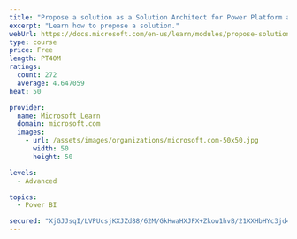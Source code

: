 ```yaml
---
title: "Propose a solution as a Solution Architect for Power Platform and Dynamics 365"
excerpt: "Learn how to propose a solution."
webUrl: https://docs.microsoft.com/en-us/learn/modules/propose-solution/
type: course
price: Free
length: PT40M
ratings:
  count: 272
  average: 4.647059
heat: 50

provider:
  name: Microsoft Learn
  domain: microsoft.com
  images:
    - url: /assets/images/organizations/microsoft.com-50x50.jpg
      width: 50
      height: 50

levels:
  - Advanced

topics:
  - Power BI

secured: "XjGJJsqI/LVPUcsjKXJZd88/62M/GkHwaHXJFX+Zkow1hvB/21XXHbHYc3jd4vuur0H5YUINhjKGrqVDm53+NHflEgDizGcm8NM6TeRtth7HaI2y6a/OB34glV0dcdn77ELl9HQTDpTXWySYrKAxBGQtEikQPRC8DmA601KvGbqjjUUOwbD3b2AbzVyE4x5bWWQvLlc8m9kAfR14VNbRIhlr44AlLJ3bzt2YO8K9B7fpaaP8KHcQI2j6X9syjaBUhaOUHauPSCmtyDe+e1G52jaOlpLXOc8IA3q0v5Hl4k7Sg7/gQv4FhkOUVbTYeD/PlABezsKZt+RGW+IkFXareriTckXlqqVqeQr59FP34ad13K1Zgx4W/lnOgRZs+IQ5Grnw8z3KWXr/9NKMNPrMHA==;gjkRwSE44w7U6u2y823Tdw=="
---
```


